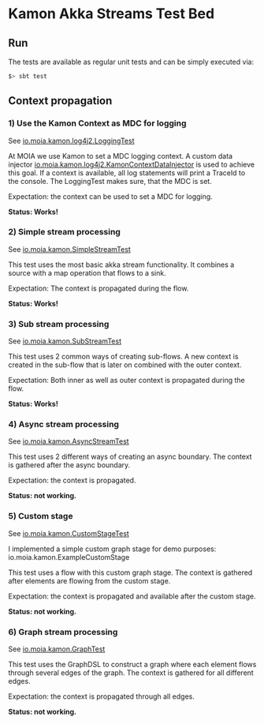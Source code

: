 # Kamon Akka Streams Test Bed

## Run

The tests are available as regular unit tests and can be simply executed via: 

```scala
$> sbt test
```

## Context propagation

### 1) Use the Kamon Context as MDC for logging
See [io.moia.kamon.log4j2.LoggingTest](https://github.com/moia-dev/kamon-akka-streams-test-bed/blob/master/src/test/scala/io/moia/kamon/log4j2/LoggingTest)



At MOIA we use Kamon to set a MDC logging context. 
A custom data injector [io.moia.kamon.log4j2.KamonContextDataInjector](https://github.com/moia-dev/kamon-akka-streams-test-bed/blob/master/src/main/scala/io/moia/kamon/log4j2/Logging.scala)
is used to achieve this goal.
If a context is available, all log statements will print a TraceId to the console.
The LoggingTest makes sure, that the MDC is set.

Expectation: the context can be used to set a MDC for logging.

**Status: Works!**

### 2) Simple stream processing
See [io.moia.kamon.SimpleStreamTest](https://github.com/moia-dev/kamon-akka-streams-test-bed/blob/master/src/test/scala/io/moia/kamon/SimpleStreamTest.scala)

This test uses the most basic akka stream functionality.
It combines a source with a map operation that flows to a sink.

Expectation:  The context is propagated during the flow. 

**Status: Works!**


### 3) Sub stream processing
See [io.moia.kamon.SubStreamTest](https://github.com/moia-dev/kamon-akka-streams-test-bed/blob/master/src/test/scala/io/moia/kamon/SubStreamTest.scala)

This test uses 2 common ways of creating sub-flows.
A new context is created in the sub-flow that is later on combined with the outer context.

Expectation: Both inner as well as outer context is propagated during the flow. 

**Status: Works!**

### 4) Async stream processing
See [io.moia.kamon.AsyncStreamTest](https://github.com/moia-dev/kamon-akka-streams-test-bed/blob/master/src/test/scala/io/moia/kamon/AsyncStreamTest.scala)

This test uses 2 different ways of creating an async boundary.
The context is gathered after the async boundary.

Expectation: the context is propagated. 

**Status: not working.**

### 5) Custom stage 
See [io.moia.kamon.CustomStageTest](https://github.com/moia-dev/kamon-akka-streams-test-bed/blob/master/src/test/scala/io/moia/kamon/CustomStageTest.scala)

I implemented a simple custom graph stage for demo purposes: io.moia.kamon.ExampleCustomStage

This test uses a flow with this custom graph stage.
The context is gathered after elements are flowing from the custom stage.

Expectation: the context is propagated and available after the custom stage. 

**Status: not working.**

### 6) Graph stream processing
See [io.moia.kamon.GraphTest](https://github.com/moia-dev/kamon-akka-streams-test-bed/blob/master/src/test/scala/io/moia/kamon/GraphTest.scala)

This test uses the GraphDSL to construct a graph where each element flows through several edges of the graph.
The context is gathered for all different edges.

Expectation: the context is propagated through all edges. 

**Status: not working.**

